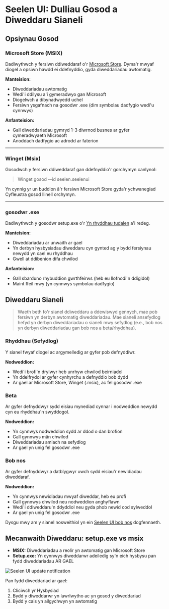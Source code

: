 # Seelen UI: Dulliau Gosod a Diweddaru Sianeli

## Opsiynau Gosod

### Microsoft Store (MSIX)

Dadlwythwch y fersiwn ddiweddaraf o'r
[Microsoft Store](https://www.microsoft.com/store). Dyma'r mwyaf diogel a opsiwn
hawdd ei ddefnyddio, gyda diweddariadau awtomatig.

**Manteision:**

- Diweddariadau awtomatig
- Wedi'i ddilysu a'i gymeradwyo gan Microsoft
- Diogelwch a dibynadwyedd uchel
- Fersiwn ysgafnach na gosodwr .exe (dim symbolau dadfygio wedi'u cynnwys)

**Anfanteision:**

- Gall diweddariadau gymryd 1-3 diwrnod busnes ar gyfer cymeradwyaeth Microsoft
- Anoddach dadfygio ac adrodd ar faterion

---

### Winget (Msix)

Gosodwch y fersiwn ddiweddaraf gan ddefnyddio'r gorchymyn canlynol:

> Winget gosod --id seelen.seelenui

Yn cynnig yr un buddion â'r fersiwn Microsoft Store gyda'r ychwanegiad
Cyfleustra gosod llinell orchymyn.

---

### gosodwr .exe

Dadlwythwch y gosodwr setup.exe o'r
[Yn rhyddhau tudalen](https://github.com/eythaann/Seelen-UI/releases) a'i redeg.

**Manteision:**

- Diweddariadau ar unwaith ar gael
- Yn derbyn hysbysiadau diweddaru cyn gynted ag y bydd fersiynau newydd yn cael
  eu rhyddhau
- Gwell at ddibenion difa chwilod

**Anfanteision:**

- Gall sbarduno rhybuddion gwrthfeirws (heb eu llofnodi'n ddigidol)
- Maint ffeil mwy (yn cynnwys symbolau dadfygio)

## Diweddaru Sianeli

> Waeth beth fo'r sianel ddiweddaru a ddewiswyd gennych, mae pob fersiwn yn
> derbyn awtomatig diweddariadau. Mae sianeli ansefydlog hefyd yn derbyn
> diweddariadau o sianeli mwy sefydlog (e.e., bob nos yn derbyn diweddariadau
> gan bob nos a beta/rhyddhau).

### Rhyddhau (Sefydlog)

Y sianel fwyaf diogel ac argymelledig ar gyfer pob defnyddiwr.

**Nodweddion:**

- Wedi'i brofi'n drylwyr heb unrhyw chwilod beirniadol
- Yn ddelfrydol ar gyfer cynhyrchu a defnyddio bob dydd
- Ar gael ar Microsoft Store, Winget (.msix), ac fel gosodwr .exe

### Beta

Ar gyfer defnyddwyr sydd eisiau mynediad cynnar i nodweddion newydd cyn eu
rhyddhau'n swyddogol.

**Nodweddion:**

- Yn cynnwys nodweddion sydd ar ddod o dan brofion
- Gall gynnwys mân chwilod
- Diweddariadau amlach na sefydlog
- Ar gael yn unig fel gosodwr .exe

### Bob nos

Ar gyfer defnyddwyr a datblygwyr uwch sydd eisiau'r newidiadau diweddaraf.

**Nodweddion:**

- Yn cynnwys newidiadau mwyaf diweddar, heb eu profi
- Gall gynnwys chwilod neu nodweddion anghyflawn
- Wedi'i ddiweddaru'n ddyddiol neu gyda phob newid cod sylweddol
- Ar gael yn unig fel gosodwr .exe

Dysgu mwy am y sianel nosweithiol yn ein
[Seelen UI bob nos](https://seelen.io/blog/nightly) dogfennaeth.

## Mecanwaith Diweddaru: setup.exe vs msix

- **MSIX:** Diweddariadau a reolir yn awtomatig gan Microsoft Store
- **Setup.exe:** Yn cynnwys diweddarwr adeiledig sy'n eich hysbysu pan fydd
  diweddariadau AR GAEL

![Seelen UI update notification](https://github.com/Seelen-Inc/slu-blog/blob/master/blog/seelen-ui-distribution-channels/image.png?raw=true)

Pan fydd diweddariad ar gael:

1. Cliciwch yr Hysbysiad
2. Bydd y diweddarwr yn lawrlwytho ac yn gosod y diweddariad
3. Bydd y cais yn ailgychwyn yn awtomatig
